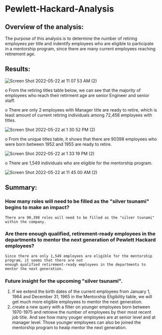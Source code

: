 # Pewlett-Hackard-Analysis

## Overview of the analysis:

The purpose of this analysis is to determine the number of retiring employees per title and indentify employees who are eligible to participate in a mentorship program, since there are many current employees reaching retirement age. 


## Results:

  ![Screen Shot 2022-05-22 at 11 07 53 AM (2)](https://user-images.githubusercontent.com/102264298/169709944-a0bc4223-59c7-4aa6-9779-ee6df8cdfe7d.png)

  o	From the retiring titles table below, we can see that the majority of employees who reach their retirment age are senior Engineer and senior staff.
  
  o	There are only 2 employees with Manager title are ready to retire, which is least amount of current retiring individuals among 72,458 employees with titles. 

  ![Screen Shot 2022-05-22 at 1 30 52 PM (2)](https://user-images.githubusercontent.com/102264298/169711189-23a0a2cc-c79f-4b04-8221-976b847d063a.png)
  
  o	From the unique titles table, it shows that there are 90398 employees who were born between 1952 and 1955 are ready to retire.

  ![Screen Shot 2022-05-22 at 1 33 19 PM (2)](https://user-images.githubusercontent.com/102264298/169710439-1a8dd16e-a364-4dbf-8142-becc8e8d2b86.png)
  
  o	There are 1,549 individuals who are eligible for the mentorship program.

  ![Screen Shot 2022-05-22 at 11 45 00 AM (2)](https://user-images.githubusercontent.com/102264298/169709842-0519763c-fa14-4c8e-be6e-a016f04573e8.png)

## Summary:

### How many roles will need to be filled as the "silver tsunami" begins to make an impact?

    There are 90,398 roles will need to be filled as the "silver tsunami" within the company.

### Are there enough qualified, retirement-ready employees in the departments to mentor the next generation of Pewlett Hackard employees?

    Since there are only 1,549 employees are eligible for the mentorship program, it seems that there are not 
    enough qualified retirement-ready employees in the departments to mentor the next generation.   
### Future insight for the upcoming "silver tsunami". 
   1. If we extend the birth dates of the current employees from January 1, 1964 and December 31, 1965 in the Mentorship Eligibility table, we will get much more eligible employees to mentor the next generation.
   2. create a new query with a filter on younger employees born between 1970-1975 and retrieve the number of employees by their most recent job title.
And see how many youger employees are at senior level and at manager level. Those younger employees can also be joined the mentorship program to healp mentor the next generation.  
